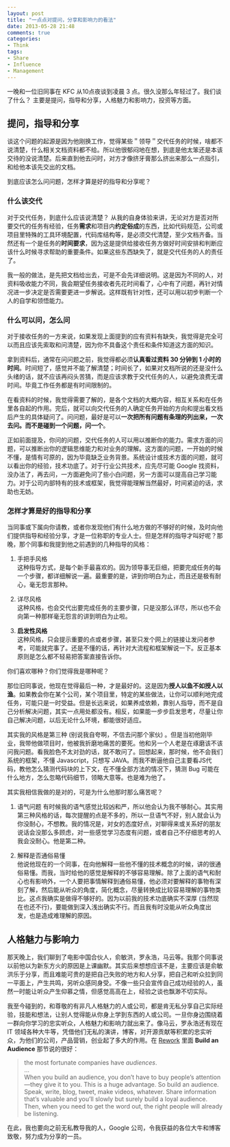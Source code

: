 ```yaml
---
layout: post
title: "一点点对提问，分享和影响力的看法"
date: 2013-05-28 21:48
comments: true
categories: 
- Think
tags:
- Share
- Influence
- Management 
---
```


[Rework]: http://www.amazon.com/Rework-Jason-Fried/dp/0307463745

一晚和一位旧同事在 KFC 从10点夜谈到凌晨 3 点。很久没那么年轻过了。我们谈了什么？ 主要是提问，指导和分享，人格魅力和影响力，投资等方面。  

## 提问，指导和分享  
谈这个问题的起源是因为他刚换工作，觉得某些＂领导＂交代任务的时候，啥都不说清楚，什么相关文档资料都不给。所以他很郁闷地在想，到底是他太笨还是本该交待的没说清楚。后来直到他去问时，对方才像挤牙膏那么挤出来那么一点指引，和给他本该先交出的文档。  

到底应该怎么问问题，怎样才算是好的指导和分享呢？  

### 什么该交代  
对于交代任务，到底什么应该说清楚？ 从我的自身体验来讲，无论对方是否对所要交代的任务有经验，任务**需求**和项目内**约定俗成**的东西，比如代码规范，公司或项目里特殊的工具环境配置，代码库结构等，是必须交代清楚，至少文档齐备。当然还有一个是任务的**时间要求**，因为这是提供给接收任务方做好时间安排和判断应该什么时候寻求帮助的重要条件。如果这些东西缺失了，就是交代任务的人的责任了。  

我一般的做法，是先把文档给出去，可是不会先详细说明。这是因为不同的人，对资料吸收能力不同，我会期望任务接收者先花时间看了，心中有了问题，再针对情况进一步决定是否需要更进一步解说。这样既有针对性，还可以用以初步判断一个人的自学和领悟能力。  

### 什么可以问，怎么问  
对于接收任务的一方来说，如果发现上面提到的应有资料有缺失，我觉得是完全可以而且应该先索取和问清楚，因为你不具备这个责任和条件知道这方面的知识。   

拿到资料后，通常在问问题之前，我觉得都必须**认真看过资料 30 分钟到 1 小时的时间**。时间短了，感觉并不能了解清楚；时间长了，如果对文档所说的还是没什么头绪的话，就不应该再闷头苦猜，而是应该求教于交代任务的人，以避免浪费无谓时间。毕竟工作任务都是有时间限制的。  

在看资料的时候，我觉得需要了解的，是各个文档的大概内容，相互关系和在任务里各自起的作用。完后，就可以向交代任务的人确定任务开始的方向和提出看文档后产生的具体疑问了。问问题，最好是可以**一次把所有问题有条理的列出来，一次去问。而不是碰到一个问题，问一个**。  

正如前面提及，你问的问题，交代任务的人可以用以推断你的能力。需求方面的问题，可以推断出你的逻辑思维能力和对业务的理解。这方面的问题，一开始的时候不懂，是情有可原的，因为毕竟缺乏业务背景。系统设计或技术方面的问题，就可以看出你的经验，技术功底了。对于行业公共技术，应先尽可能 Google 找资料，没办法了，再去问，一方面避免问了些小白问题，另一方面可以提高自己学习能力。对于公司内部特有的技术或框架，我觉得能理解当然最好，时间紧迫的话，求助也无妨。  

### 怎样才算是好的指导和分享  
当同事或下属向你请教，或者你发现他们有什么地方做的不够好的时候，及时向他们提供指导和经验分享，才是一位称职的专业人士。但是怎样的指导才叫好呢？那晚，那个同事和我提到他之前遇到的几种指导的风格：  

1. 手把手风格  
    这种指导方式，是每个新手最喜欢的。因为领导事无巨细，把要完成任务的每一个步骤，都详细解说一遍。最重要的是，讲到你明白为止，而且还是极有耐心，毫无怨言那种。  

2. 详尽风格  
    这种风格，也会交代出要完成任务的主要步骤，只是没那么详尽，所以也不会向第一种那样毫无怨言的讲到明白为止啦。  

3. **启发性风格**  
    这种风格，只会提示重要的点或者步骤，甚至只发个网上的链接让发问者参考，可能就完事了。还是不懂的话，再针对大流程和框架解说一下。反正基本原则是怎么都不轻易把答案直接告诉你。  

你们喜欢哪种？你们觉得我是哪种呢？  

那位旧同事说，他现在觉得最后一种，才是最好的。这是因为**授人以鱼不如授人以渔**。如果教会你在某个公司，某个项目里，特定的某些做法，让你可以顺利地完成任务，可能只是一时受益。但是长远来说，如果养成依赖，靠别人指导，而不是自己分析解决问题，其实一点用处都没有。相反，如果能一步步启发思考，尽量让你自己解决问题，以后无论什么环境，都能很好适应。  

其实我的风格是第三种 (别说我自夸啊，不信去问那个家伙) 。但是当初他刚毕业，我带他做项目时，他被我折磨地痛苦的要死。他和另一个人老是在琢磨该不该问我问题。看我脸色不太对劲的话，就不敢问了。回想起来，那时候，他不会我们系统的框架，不懂 Javascript，只想写 JAVA。而我不断逼他自己主要看JS代码，教他怎么猜测代码块的上下文，在不懂全部方法的情况下，猜测 Bug 可能在什么地方，怎么忽略代码细节，领略大意等。也是难为他了。  

其实我相信我做的是对的，可是为什么他那时那么痛苦呢？  

1. 语气问题
    有时候我的语气感觉比较凶和严，所以他会认为我不够耐心。其实用第三种风格的话，每次提醒的点是不多的，所以一旦语气不好，别人就会认为你没耐心，不想教。我的情况是，对女的态度好点，对聊得来或关系好的朋友说话会没那么多顾虑，对一些感觉学习态度有问题，或者自己不仔细思考的人我会没耐心。他是第二种。  

2. 解释是否通俗易懂  
    他说他现在的一个同事，在向他解释一些他不懂的技术概念的时候，讲的很通俗易懂。而我，当时给他的感觉是解释的不够容易理解。除了上面的语气和耐心也有影响外，一个人要把事情解释到通俗易懂，他必须对要解释的事物有深刻了解，然后能从听众的角度，简化概念，尽量转换成比较容易理解的事物类比。这点我确实是做得不够好的。因为以前我的技术功底确实不深厚 (当然现在也还不行)，要能做到深入浅出确实不行。而且我有时没能从听众角度出发，也是造成难理解的原因。  

## 人格魅力与影响力  
那天晚上，我们聊到了电影中国合伙人，俞敏洪，罗永浩，马云等。我那个同事说以前他以为新东方火的原因是上课幽默。其实后来想想应该不是，主要应该是俞敏洪乐于分享，而且难能可贵的是把自己失败的地方和人分享，把自己和听众拉到同一平面上，产生共鸣，另听众感同身受。不像一些只会宣传自己成功经验的人，虽然一时能让听众产生仰慕之情，但感觉高高在上，经验之谈也飘渺不切实际。  

我至今碰到的，和尊敬的有非凡人格魅力的人或公司，都是肯无私分享自己实际经验，技能和想法，让别人觉得能从你身上学到东西的人或公司。一旦你身边围绕着一群向你学习的忠实听众，人格魅力和影响力就出来了。像马云，罗永浩还有现在 IT 领域各种大牛等，凭借他们无私的演讲，博客，对开源贡献等积累的忠实听众，为他们的公司，产品营销，创业起了多大的作用。在 [Rework][] 里面 **Build an Audience** 那节说的很好：    

>the most fortunate companies have _audiences_.  
...  
When you build an audience, you don’t have to buy people’s attention—they give it to you. This is a 
huge advantage. So build an audience. Speak, write, blog, tweet, make videos, whatever. Share 
information that’s valuable and you’ll slowly but surely build a loyal audience. Then, when you need 
to get the word out, the right people will already be listening.

在此，我也要向之前无私教导我的人，Google 公司，令我获益的各位大牛和博客致敬，努力成为分享的一员。
